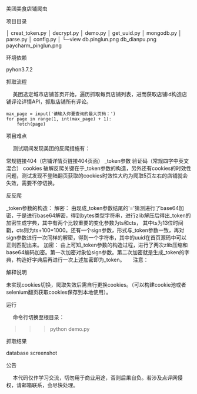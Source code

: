 美团美食店铺爬虫

项目目录

│  creat_token.py
│  decrypt.py
│  demo.py
│  get_uuid.py
│  mongodb.py
│  parse.py
│  config.py
│
└─view
        db.pinglun.png
        db_dianpu.png
        paycharm_pinglun.png

环境依赖

pyhon3.7.2

抓取流程

  美团选定城市店铺首页开始，遍历抓取每页店铺列表，进而获取店铺id构造店铺评论详情API，抓取店铺所有评论。

    max_page = input('请输入你要查询的最大页码：')
    for page in range(1, int(max_page) + 1):
        fetch(page)
        
项目难点

  测试期间发现美团的反爬措施有：
        
常规链接404（店铺详情页链接404页面）
_token参数
验证码（常规四字中英文混合）
cookies
破解反爬关键在于_token参数的构造，另外还有cookies的时效性问题，测试发现不登陆翻页获取的cookies时效性大约为爬取5页左右的店铺就会失效，需要不停切换。

反反爬

_token参数的构造：
  解密：
    由现成_token参数结尾的'='猜测进行了base64加密，于是进行base64解密，得到bytes类型字符串，进行zlib解压后得出_token的加密生成字典，其中有两个比较重要的变化参数为ts和cts，
其中ts为13位时间戳，cts则为ts+100*1000。还有一个sign参数，形式与_token参数一致，再对sign参数进行一次同样的解密，得到一个字符串，其中的uuid在首页源码中可以正则匹配出来。
  加密：
    由上可知_token参数的构造过程，进行了两次zlib压缩和base64编码加密。第一次加密对象位sign参数。第二次加密就是生成_token的字典，构造好字典后再进行一次上述加密即为_token。
  注意：

解释说明

未实现cookies切换，爬取失效后需自行更换cookies。（可以构建cookie池或者selenium翻页获取cookies保存到本地使用）。

运行

  命令行切换至根目录：

>>> python demo.py

抓取结果

database screenshot

公告

  本代码仅作学习交流，切勿用于商业用途，否则后果自负。若涉及点评网侵权，请邮箱联系，会尽快处理。

